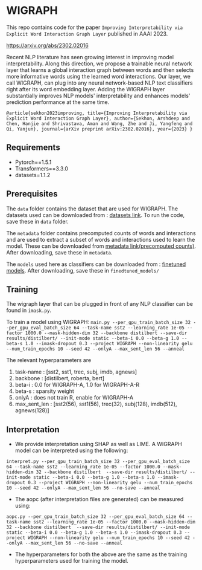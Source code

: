 # WIGRAPH
This repo contains code for the paper ``Improving Interpretability via Explicit Word Interaction Graph Layer`` published in AAAI 2023. 

https://arxiv.org/abs/2302.02016 

Recent NLP literature has seen growing interest in improving model interpretability. Along this direction, we propose a trainable neural network layer that learns a global interaction graph between words and then selects more informative words using the learned word interactions. Our layer, we call WIGRAPH, can plug into any neural network-based NLP text classifiers right after its word embedding layer. Adding the WIGRAPH layer substantially improves NLP models' interpretability and enhances models' prediction performance at the same time.

``
@article{sekhon2023improving,
  title={Improving Interpretability via Explicit Word Interaction Graph Layer},
  author={Sekhon, Arshdeep and Chen, Hanjie and Shrivastava, Aman and Wang, Zhe and Ji, Yangfeng and Qi, Yanjun},
  journal={arXiv preprint arXiv:2302.02016},
  year={2023}
}
``

## Requirements 
- Pytorch==1.5.1
- Transformers==3.3.0
- datasets=1.1.2
## Prerequisites

The `data` folder contains the dataset that are used for WIGRAPH. 
The datasets used can be downloaded from : [datasets link](https://drive.google.com/file/d/1id1F7N9vXbpL3Y8Omhq2zosT_MTxOT8A/view?usp=share_link). To run the code, save these in `data` folder.

The `metadata` folder contains precomputed counts of words and interactions and are used to extract a subset of words and interactions used to learn the model. These can be downloaded from [metadata link(precomputed counts)](https://drive.google.com/file/d/1CDQUYJZ7CV_33OU9Or-Q17E2wiCh6o0z/view?usp=share_link). After downloading, save these in `metadata`. 

The `models` used here as classifiers can be downloaded from : [finetuned models](https://drive.google.com/file/d/1id1F7N9vXbpL3Y8Omhq2zosT_MTxOT8A/view?usp=share_link). After downloading, save these in `finedtuned_models/`

## Training 

The wigraph layer that can be plugged in front of any NLP classifier can be found in `imask.py`. 

To train a model using WIGRAPH:
``
main.py --per_gpu_train_batch_size 32 --per_gpu_eval_batch_size 64 --task-name sst2 --learning_rate 1e-05 --factor 1000.0 --mask-hidden-dim 32 --backbone distilbert --save-dir results/distilbert/ --init-mode static --beta-i 0.0 --beta-g 1.0 --beta-s 1.0 --imask-dropout 0.3 --project WIGRAPH --non-linearity gelu --num_train_epochs 10 --seed 42 --onlyA --max_sent_len 56 --anneal
``

The relevant hyperparameters are 
1. task-name : [sst2, sst1, trec, subj, imdb, agnews]
2. backbone : [distilbert, roberta, bert] 
3. beta-i : 0.0 for WIGRAPH-A, 1.0 for WIGRAPH-A-R
4. beta-s : sparsity weight
5. onlyA : does not train R, enable for WIGRAPH-A
5. max_sent_len : [sst2(56), sst1(56), trec(32), subj(128), imdb(512), agnews(128)]

## Interpretation

- We provide interpretation using SHAP as well as LIME. A WIGRAPH model can be interpreted using the following:

 ``
interpret.py --per_gpu_train_batch_size 32 --per_gpu_eval_batch_size 64 --task-name sst2 --learning_rate 1e-05 --factor 1000.0 --mask-hidden-dim 32 --backbone distilbert  --save-dir results/distilbert/ --init-mode static --beta-i 0.0 --beta-g 1.0 --beta-s 1.0 --imask-dropout 0.3 --project WIGRAPH --non-linearity gelu --num_train_epochs 10 --seed 42 --onlyA --max_sent_len 56 --no-save --anneal
``

- The aopc (after interpretation files are generated) can be measured using:

``
aopc.py --per_gpu_train_batch_size 32 --per_gpu_eval_batch_size 64 --task-name sst2 --learning_rate 1e-05 --factor 1000.0 --mask-hidden-dim 32 --backbone distilbert  --save-dir results/distilbert/ --init-mode static --beta-i 0.0 --beta-g 1.0 --beta-s 1.0 --imask-dropout 0.3 --project WIGRAPH --non-linearity gelu --num_train_epochs 10 --seed 42 --onlyA --max_sent_len 56 --no-save --anneal
``

- The hyperparameters for both the above are the same as the training hyperparameters used for training the model.
